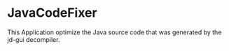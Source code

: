 # JavaCodeFixer
This Application optimize the Java source code that was generated by the jd-gui decompiler.
